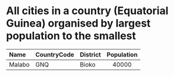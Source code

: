# All cities in a country (Equatorial Guinea) organised by largest population to the smallest

| Name | CountryCode | District | Population |
| :--- | :--- | :--- | :---: |
|Malabo|GNQ|Bioko|40000|
